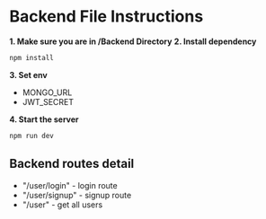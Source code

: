 # Backend File Instructions
**1. Make sure you are in /Backend Directory**
**2. Install dependency**
```bash
npm install
```

**3. Set env**

- MONGO_URL
- JWT_SECRET

 **4. Start the server**

```bash
npm run dev
```

## Backend routes detail
- "/user/login" - login route
- "/user/signup" - signup route
- "/user" - get all users